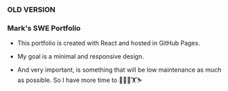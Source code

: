 ### OLD VERSION

### Mark's SWE Portfolio

- This portfolio is created with React and hosted in GitHub Pages.

- My goal is a minimal and responsive design.

- And very important, is something that will be low maintenance as much as possible. So I have more time to 👨‍💻🚴🏋️⛷️
